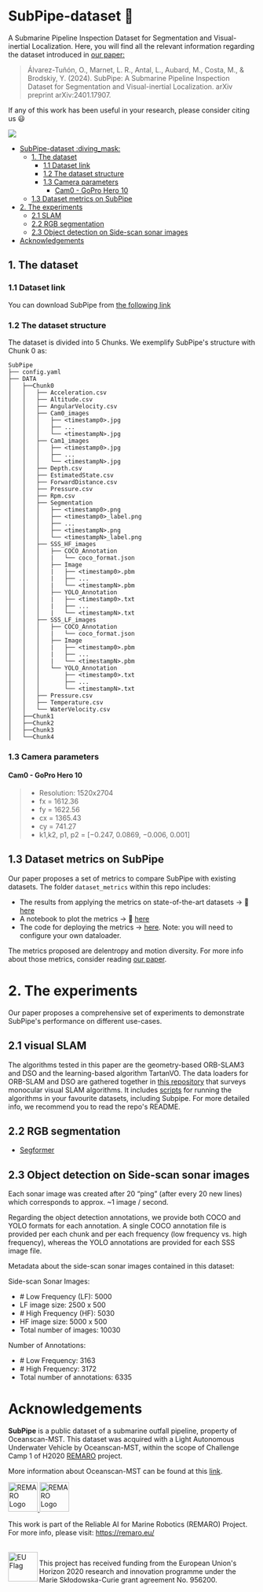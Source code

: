 # SubPipe-dataset :diving_mask:
A Submarine Pipeline Inspection Dataset for Segmentation and Visual-inertial Localization.
Here, you will find all the relevant information regarding the dataset introduced in [our paper:](https://arxiv.org/abs/2401.17907)
> Álvarez-Tuñón, O., Marnet, L. R., Antal, L., Aubard, M., Costa, M., & Brodskiy, Y. (2024). SubPipe: A Submarine Pipeline Inspection Dataset for Segmentation and Visual-inertial Localization. arXiv preprint arXiv:2401.17907.

If any of this work has been useful in your research, please consider citing us :smiley:

![](https://raw.githubusercontent.com/remaro-network/SubPipe-dataset/main/media/lauv-paper.png)

- [SubPipe-dataset :diving\_mask:](#subpipe-dataset-diving_mask)
  - [1. The dataset](#1-the-dataset)
    - [1.1 Dataset link](#11-dataset-link)
    - [1.2 The dataset structure](#12-the-dataset-structure)
    - [1.3 Camera parameters](#13-camera-parameters)
      - [Cam0 - GoPro Hero 10](#cam0---gopro-hero-10)
  - [1.3 Dataset metrics on SubPipe](#13-dataset-metrics-on-subpipe)
- [2. The experiments](#2-the-experiments)
  - [2.1 SLAM](#21-slam)
  - [2.2 RGB segmentation](#22-rgb-segmentation)
  - [2.3 Object detection on Side-scan sonar images](#23-object-detection-on-side-scan-sonar-images)
- [Acknowledgements](#acknowledgements)


## 1. The dataset

 ### 1.1 Dataset link
 You can download SubPipe from [the following link](https://zenodo.org/records/10053565?token=eyJhbGciOiJIUzUxMiJ9.eyJpZCI6Ijk3YjQ3MDMyLTVkNjQtNGVjZi05YWM0LThmMWViZDdlZjZhYSIsImRhdGEiOnt9LCJyYW5kb20iOiI1OWM2MWFhMGJiM2ExYThiMGZjNzViZjQ3ZTBiZWRmMyJ9.cGHld8zcCv2Un3LWDJo_S8IExiTfaQqyIZusOQ0VGHywkJXM5YiOieUBgyRCgXp7s6kWHKymrOQWnGVu-A2utg)

###  1.2 The dataset structure
The dataset is divided into 5 Chunks. We exemplify SubPipe's structure with Chunk 0 as:

```
SubPipe
├── config.yaml
├── DATA
│   ├──Chunk0
│   │   ├── Acceleration.csv
│   │   ├── Altitude.csv
│   │   ├── AngularVelocity.csv
│   │   ├── Cam0_images
│   │   │   ├── <timestamp0>.jpg
│   │   │   ├── ...
│   │   │   └── <timestampN>.jpg
│   │   ├── Cam1_images
│   │   │   ├── <timestamp0>.jpg
│   │   │   ├── ...
│   │   │   └── <timestampN>.jpg
│   │   ├── Depth.csv
│   │   ├── EstimatedState.csv
│   │   ├── ForwardDistance.csv
│   │   ├── Pressure.csv
│   │   ├── Rpm.csv
│   │   ├── Segmentation
│   │   │   ├── <timestamp0>.png
│   │   │   ├── <timestamp0>_label.png
│   │   │   ├── ...
│   │   │   ├── <timestampN>.png
│   │   │   └── <timestampN>_label.png
│   │   ├── SSS_HF_images
│   │   │   ├── COCO_Annotation
│   │   │   |   └── coco_format.json 
│   │   │   ├── Image
│   │   │   |   ├── <timestamp0>.pbm
│   │   │   |   ├── ...
│   │   │   |   └── <timestampN>.pbm
│   │   │   ├── YOLO_Annotation
│   │   │   |   ├── <timestamp0>.txt
│   │   │   |   ├── ...
│   │   │   |   └── <timestampN>.txt
│   │   ├── SSS_LF_images
│   │   │   ├── COCO_Annotation
│   │   │   |   └── coco_format.json 
│   │   │   ├── Image
│   │   │   |   ├── <timestamp0>.pbm
│   │   │   |   ├── ...
│   │   │   |   └── <timestampN>.pbm
│   │   │   └── YOLO_Annotation
│   │   │       ├── <timestamp0>.txt
│   │   │       ├── ...
│   │   │       └── <timestampN>.txt
│   │   ├── Pressure.csv
│   │   ├── Temperature.csv
│   │   └── WaterVelocity.csv
│   ├──Chunk1
│   ├──Chunk2
│   ├──Chunk3
│   └──Chunk4
```

###  1.3 Camera parameters

####  Cam0 - GoPro Hero 10
> - Resolution: 1520x2704
> - fx = 1612.36
> - fy = 1622.56
> - cx = 1365.43
> - cy = 741.27
> - k1,k2, p1, p2 = [−0.247, 0.0869, −0.006, 0.001]

## 1.3 Dataset metrics on SubPipe
Our paper proposes a set of metrics to compare SubPipe with existing datasets.
The folder `dataset_metrics` within this repo includes:
- The results from applying the metrics on state-of-the-art datasets -> :open_file_folder: [here](https://github.com/remaro-network/SubPipe-dataset/tree/main/dataset_metrics/results)
- A notebook to plot the metrics -> :notebook: [here](https://github.com/remaro-network/SubPipe-dataset/blob/main/dataset_metrics/plot_metrics.ipynb)
- The code for deploying the metrics -> [here](https://github.com/remaro-network/SubPipe-dataset/blob/main/dataset_metrics/dataset_metrics.py). Note: you will need to configure your own dataloader.

The metrics proposed are delentropy and motion diversity. For more info about those metrics, consider reading [our paper](https://arxiv.org/abs/2401.17907).

# 2. The experiments
Our paper proposes a comprehensive set of experiments to demonstrate SubPipe's performance on different use-cases.

## 2.1 visual SLAM
The algorithms tested in this paper are the geometry-based ORB-SLAM3 and DSO and the learning-based algorithm TartanVO.
The data loaders for ORB-SLAM and DSO are gathered together in [this repository](https://github.com/olayasturias/monocular_visual_slam_survey) that surveys monocular visual SLAM algorithms. It includes [scripts](https://github.com/olayasturias/monocular_visual_slam_survey/tree/main/scripts) for running the algorithms in your favourite datasets, including Subpipe. For more detailed info, we recommend you to read the repo's README.

## 2.2 RGB segmentation
- [Segformer](https://github.com/FrancescoSaverioZuppichini/SegFormer)

## 2.3 Object detection on Side-scan sonar images
Each sonar image was created after 20 “ping” (after every 20 new lines) which corresponds to approx. ~1 image / second.

Regarding the object detection annotations, we provide both COCO and YOLO formats for each annotation. A single COCO annotation file is provided per each chunk and per each frequency (low frequency vs. high frequency), whereas the YOLO annotations are provided for each SSS image file.

Metadata about the side-scan sonar images contained in this dataset:

Side-scan Sonar Images:
- \# Low Frequency (LF): 5000
- LF image size: 2500 x 500
- \# High Frequency (HF): 5030
- HF image size: 5000 x 500
- Total number of images: 10030

Number of Annotations:
- \# Low Frequency: 3163
- \# High Frequency: 3172 
- Total number of annotations: 6335

# Acknowledgements

<strong>SubPipe</strong> is a public dataset of a submarine outfall pipeline, property of Oceanscan-MST. This dataset was acquired with a Light Autonomous Underwater Vehicle by Oceanscan-MST, within the scope of Challenge Camp 1 of H2020 [REMARO](https://remaro.eu/) project.

More information about Oceanscan-MST can be found at this [link](https://www.oceanscan-mst.com/).

<a href="https://remaro.eu/">
    <img height="60" alt="REMARO Logo" src="https://remaro.eu/wp-content/uploads/2020/09/remaro1-right-1024.png">
</a>
<a href="https://www.oceanscan-mst.com/">
    <img height="60" alt="REMARO Logo" src="https://isola-project.eu/wp-content/uploads/2020/07/OceanScan.png">
</a>

This work is part of the Reliable AI for Marine Robotics (REMARO) Project. For more info, please visit: <a href="https://remaro.eu/">https://remaro.eu/

<br>

<a href="https://research-and-innovation.ec.europa.eu/funding/funding-opportunities/funding-programmes-and-open-calls/horizon-2020_en">
    <img align="left" height="60" alt="EU Flag" src="https://remaro.eu/wp-content/uploads/2020/09/flag_yellow_low.jpg">
</a>

This project has received funding from the European Union's Horizon 2020 research and innovation programme under the Marie Skłodowska-Curie grant agreement No. 956200.


